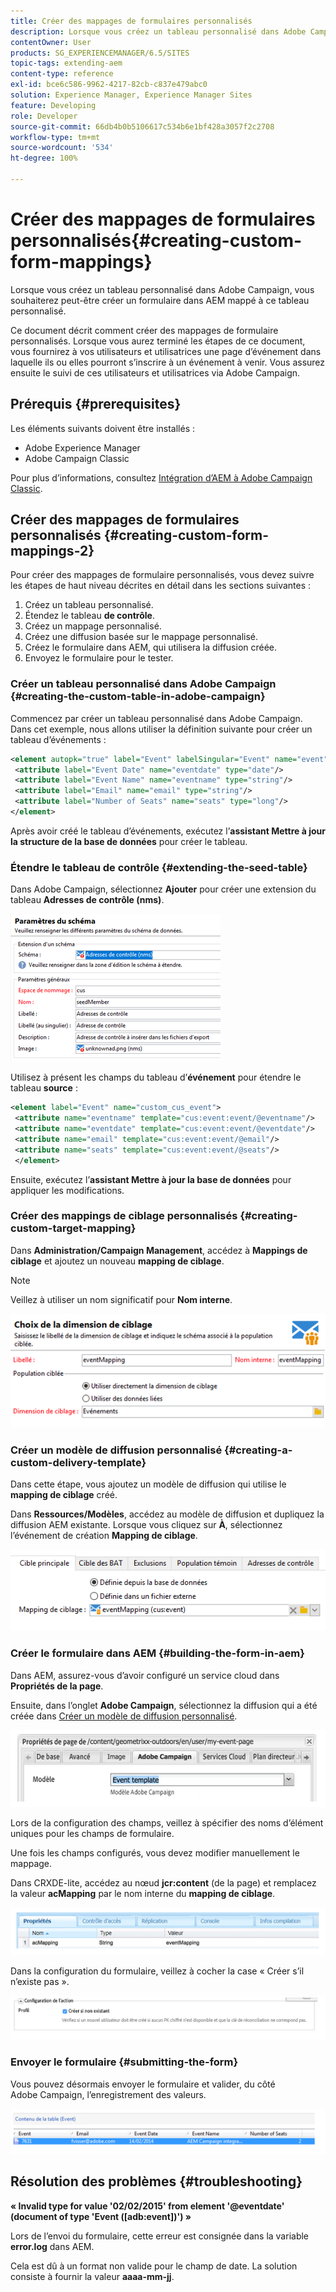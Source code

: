 ```yaml
---
title: Créer des mappages de formulaires personnalisés
description: Lorsque vous créez un tableau personnalisé dans Adobe Campaign, vous souhaiterez peut-être créer un formulaire dans AEM qui correspond à ce tableau personnalisé.
contentOwner: User
products: SG_EXPERIENCEMANAGER/6.5/SITES
topic-tags: extending-aem
content-type: reference
exl-id: bce6c586-9962-4217-82cb-c837e479abc0
solution: Experience Manager, Experience Manager Sites
feature: Developing
role: Developer
source-git-commit: 66db4b0b5106617c534b6e1bf428a3057f2c2708
workflow-type: tm+mt
source-wordcount: '534'
ht-degree: 100%

---
```


# Créer des mappages de formulaires personnalisés{#creating-custom-form-mappings}

Lorsque vous créez un tableau personnalisé dans Adobe Campaign, vous souhaiterez peut-être créer un formulaire dans AEM mappé à ce tableau personnalisé.

Ce document décrit comment créer des mappages de formulaire personnalisés. Lorsque vous aurez terminé les étapes de ce document, vous fournirez à vos utilisateurs et utilisatrices une page d’événement dans laquelle ils ou elles pourront s’inscrire à un événement à venir. Vous assurez ensuite le suivi de ces utilisateurs et utilisatrices via Adobe Campaign.

## Prérequis {#prerequisites}

Les éléments suivants doivent être installés :

* Adobe Experience Manager
* Adobe Campaign Classic

Pour plus d’informations, consultez [Intégration d’AEM à Adobe Campaign Classic](/help/sites-administering/campaignonpremise.md).

## Créer des mappages de formulaires personnalisés {#creating-custom-form-mappings-2}

Pour créer des mappages de formulaire personnalisés, vous devez suivre les étapes de haut niveau décrites en détail dans les sections suivantes :

1. Créez un tableau personnalisé.
1. Étendez le tableau **de contrôle**.
1. Créez un mappage personnalisé.
1. Créez une diffusion basée sur le mappage personnalisé.
1. Créez le formulaire dans AEM, qui utilisera la diffusion créée.
1. Envoyez le formulaire pour le tester.

### Créer un tableau personnalisé dans Adobe Campaign {#creating-the-custom-table-in-adobe-campaign}

Commencez par créer un tableau personnalisé dans Adobe Campaign. Dans cet exemple, nous allons utiliser la définition suivante pour créer un tableau d’événements :

```xml
<element autopk="true" label="Event" labelSingular="Event" name="event">
 <attribute label="Event Date" name="eventdate" type="date"/>
 <attribute label="Event Name" name="eventname" type="string"/>
 <attribute label="Email" name="email" type="string"/>
 <attribute label="Number of Seats" name="seats" type="long"/>
</element>
```

Après avoir créé le tableau d’événements, exécutez l’**assistant Mettre à jour la structure de la base de données** pour créer le tableau.

### Étendre le tableau de contrôle {#extending-the-seed-table}

Dans Adobe Campaign, sélectionnez **Ajouter** pour créer une extension du tableau **Adresses de contrôle (nms)**.

![chlimage_1-194](assets/chlimage_1-194.png)

Utilisez à présent les champs du tableau d’**événement** pour étendre le tableau **source** :

```xml
<element label="Event" name="custom_cus_event">
 <attribute name="eventname" template="cus:event:event/@eventname"/>
 <attribute name="eventdate" template="cus:event:event/@eventdate"/>
 <attribute name="email" template="cus:event:event/@email"/>
 <attribute name="seats" template="cus:event:event/@seats"/>
 </element>
```

Ensuite, exécutez l’**assistant Mettre à jour la base de données** pour appliquer les modifications.

### Créer des mappings de ciblage personnalisés {#creating-custom-target-mapping}

Dans **Administration/Campaign Management**, accédez à **Mappings de ciblage** et ajoutez un nouveau **mapping de ciblage**.

>[!NOTE]
>
>Veillez à utiliser un nom significatif pour **Nom interne**.

![chlimage_1-195](assets/chlimage_1-195.png)

### Créer un modèle de diffusion personnalisé {#creating-a-custom-delivery-template}

Dans cette étape, vous ajoutez un modèle de diffusion qui utilise le **mapping de ciblage** créé.

Dans **Ressources/Modèles**, accédez au modèle de diffusion et dupliquez la diffusion AEM existante. Lorsque vous cliquez sur **À**, sélectionnez l’événement de création **Mapping de ciblage**.

![chlimage_1-196](assets/chlimage_1-196.png)

### Créer le formulaire dans AEM {#building-the-form-in-aem}

Dans AEM, assurez-vous d’avoir configuré un service cloud dans **Propriétés de la page**.

Ensuite, dans l’onglet **Adobe Campaign**, sélectionnez la diffusion qui a été créée dans [Créer un modèle de diffusion personnalisé](#creating-a-custom-delivery-template).

![chlimage_1-197](assets/chlimage_1-197.png)

Lors de la configuration des champs, veillez à spécifier des noms d’élément uniques pour les champs de formulaire.

Une fois les champs configurés, vous devez modifier manuellement le mappage.

Dans CRXDE-lite, accédez au nœud **jcr:content** (de la page) et remplacez la valeur **acMapping** par le nom interne du **mapping de ciblage**.

![chlimage_1-198](assets/chlimage_1-198.png)

Dans la configuration du formulaire, veillez à cocher la case « Créer s’il n’existe pas ».

![chlimage_1-199](assets/chlimage_1-199.png)

### Envoyer le formulaire {#submitting-the-form}

Vous pouvez désormais envoyer le formulaire et valider, du côté Adobe Campaign, l’enregistrement des valeurs.

![chlimage_1-200](assets/chlimage_1-200.png)

## Résolution des problèmes {#troubleshooting}

**« Invalid type for value &#39;02/02/2015&#39; from element &#39;@eventdate&#39; (document of type &#39;Event ([adb:event])&#39;) »**

Lors de l’envoi du formulaire, cette erreur est consignée dans la variable **error.log** dans AEM.

Cela est dû à un format non valide pour le champ de date. La solution consiste à fournir la valeur **aaaa-mm-jj**.
